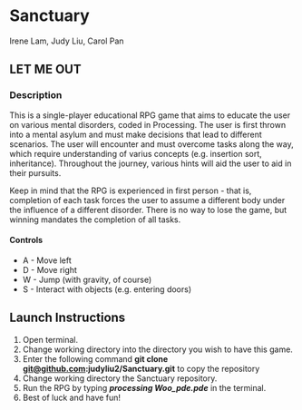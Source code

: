 # Sanctuary
Irene Lam, Judy Liu, Carol Pan

## LET ME OUT

### Description
This is a single-player educational RPG game that aims to educate the user on various mental disorders, coded in Processing. The user is first thrown into a mental asylum and must make decisions that lead to different scenarios. The user will encounter and must overcome tasks along the way, which require understanding of varius concepts (e.g. insertion sort, inheritance). Throughout the journey, various hints will aid the user to aid in their pursuits. 

Keep in mind that the RPG is experienced in first person - that is, completion of each task forces the user to assume a different body under the influence of a different disorder. There is no way to lose the game, but winning mandates the completion of all tasks.

#### Controls
- A - Move left
- D - Move right
- W - Jump (with gravity, of course)
- S - Interact with objects (e.g. entering doors)
 
## Launch Instructions
1. Open terminal.
2. Change working directory into the directory you wish to have this game.
3. Enter the following command **git clone git@github.com:judyliu2/Sanctuary.git** to copy the repository
4. Change working directory the Sanctuary repository.
5. Run the RPG by typing  **_processing Woo_pde.pde_** in the terminal.
6. Best of luck and have fun!
